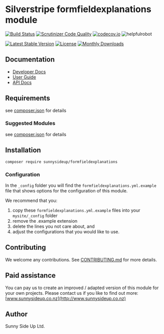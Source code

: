 # Silverstripe formfieldexplanations module
[![Build Status](https://travis-ci.org/sunnysideup/silverstripe-formfieldexplanations.svg?branch=master)](https://travis-ci.org/sunnysideup/silverstripe-formfieldexplanations)
[![Scrutinizer Code Quality](https://scrutinizer-ci.com/g/sunnysideup/silverstripe-formfieldexplanations/badges/quality-score.png?b=master)](https://scrutinizer-ci.com/g/sunnysideup/silverstripe-formfieldexplanations/?branch=master)
[![codecov.io](https://codecov.io/github/sunnysideup/silverstripe-formfieldexplanations/coverage.svg?branch=master)](https://codecov.io/github/sunnysideup/silverstripe-formfieldexplanations?branch=master)
![helpfulrobot](https://helpfulrobot.io/sunnysideup/formfieldexplanations/badge)

[![Latest Stable Version](https://poser.pugx.org/sunnysideup/formfieldexplanations/version)](https://packagist.org/packages/sunnysideup/formfieldexplanations)
[![License](https://poser.pugx.org/sunnysideup/formfieldexplanations/license)](https://packagist.org/packages/sunnysideup/formfieldexplanations)
[![Monthly Downloads](https://poser.pugx.org/sunnysideup/formfieldexplanations/d/monthly)](https://packagist.org/packages/sunnysideup/formfieldexplanations)


## Documentation



 * [Developer Docs](docs/en/INDEX.md)
 * [User Guide](docs/en/userguide.md)
 * [API Docs](http://docs.ssmods.com/sunnysideup/formfieldexplanations/classes.xhtml)

## Requirements



see [composer.json](composer.json) for details

### Suggested Modules



see [composer.json](composer.json) for details


## Installation


```
composer require sunnysideup/formfieldexplanations
```

### Configuration



In the `_config` folder you will find the `formfieldexplanations.yml.example`
file that shows options for the configuration of this module.

We recommend that you:

  1. copy these `formfieldexplanations.yml.example` files into your
`mysite/_config` folder
  2. remove the .example extension
  3. delete the lines you not care about, and
  4. adjust the configurations that you would like to use.


## Contributing



We welcome any contributions. See [CONTRIBUTING.md](CONTRIBUTING.md) for more details.

## Paid assistance



You can pay us to create an improved / adapted version of this module for your own projects.  Please contact us if you like to find out more: [www.sunnysideup.co.nz](http://www.sunnysideup.co.nz)

## Author



Sunny Side Up Ltd.
